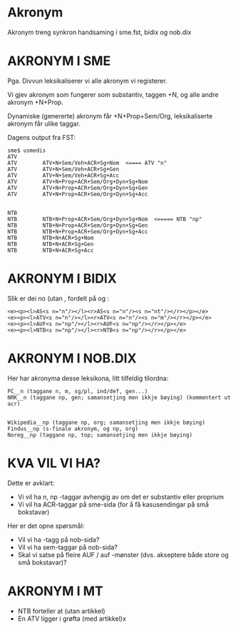 # Akronym

Akronym treng synkron handsaming i sme.fst, bidix og nob.dix

# AKRONYM I SME

Pga. Divvun leksikaliserer vi alle akronym vi registerer.

Vi gjev akronym som fungerer som substantiv, taggen +N,
og alle andre akronym +N+Prop.

Dynamiske (genererte) akronym får +N+Prop+Sem/Org, leksikaliserte
akronym får ulike taggar.

Dagens output fra FST:

```
sme$ usmedis
ATV
ATV        ATV+N+Sem/Veh+ACR+Sg+Nom  <==== ATV "n"
ATV        ATV+N+Sem/Veh+ACR+Sg+Gen
ATV        ATV+N+Sem/Veh+ACR+Sg+Acc
ATV        ATV+N+Prop+ACR+Sem/Org+Dyn+Sg+Nom
ATV        ATV+N+Prop+ACR+Sem/Org+Dyn+Sg+Gen
ATV        ATV+N+Prop+ACR+Sem/Org+Dyn+Sg+Acc


NTB
NTB        NTB+N+Prop+ACR+Sem/Org+Dyn+Sg+Nom  <===== NTB "np"
NTB        NTB+N+Prop+ACR+Sem/Org+Dyn+Sg+Gen
NTB        NTB+N+Prop+ACR+Sem/Org+Dyn+Sg+Acc
NTB        NTB+N+ACR+Sg+Nom
NTB        NTB+N+ACR+Sg+Gen
NTB        NTB+N+ACR+Sg+Acc
```

# AKRONYM I BIDIX

Slik er dei no (utan <acr>, fordelt på <n> og <np>:

```
<e><p><l>AS<s n="n"/></l><r>AS<s n="n"/><s n="nt"/></r></p></e>
<e><p><l>ATV<s n="n"/></l><r>ATV<s n="n"/><s n="m"/></r></p></e>
<e><p><l>AUF<s n="np"/></l><r>AUF<s n="np"/></r></p></e>
<e><p><l>NTB<s n="np"/></l><r>NTB<s n="np"/></r></p></e>
```

# AKRONYM I NOB.DIX

Her har akronyma desse leksikona, litt tilfeldig tilordna:

```
PC__n (taggane n, m, sg/pl, ind/def, gen...)
NRK__n (taggane np, gen; samansetjing men ikkje bøying) (kommentert ut acr)


Wikipedia__np (taggane np, org; samansetjing men ikkje bøying)
Findus__np (s-finale akronym, og np, org)
Noreg__np (taggane np, top; samansetjing men ikkje bøying)
```

# KVA VIL VI HA?

Dette er avklart:

- Vi vil ha n, np -taggar avhengig av om det er substantiv eller proprium
- Vi vil ha ACR-taggar på sme-sida (for å få kasusendingar på små bokstavar)

Her er det opne spørsmål:

- Vil vi ha <acr>-tagg på nob-sida?
- Vil vi ha sem-taggar på nob-sida?
- Skal vi satse på fleire AUF / auf -mønster (dvs. akseptere både store og små bokstavar)?

# AKRONYM I MT

- NTB forteller at (utan artikkel)
- En ATV ligger i grøfta (med artikkel)x
